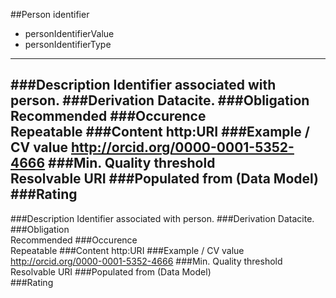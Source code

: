 ##Person identifier

* personIdentifierValue
* personIdentifierType
-------------------------------------
###Description
Identifier associated with person.
###Derivation
Datacite.
###Obligation	
Recommended
###Occurence	
Repeatable
###Content 
http:URI 
###Example / CV value
http://orcid.org/0000-0001-5352-4666
###Min. Quality threshold	
Resolvable URI
###Populated from (Data Model)	
###Rating
---------------------------------------
###Description
Identifier associated with person.
###Derivation
Datacite.
###Obligation	
Recommended
###Occurence	
Repeatable
###Content 
http:URI 
###Example / CV value
http://orcid.org/0000-0001-5352-4666
###Min. Quality threshold	
Resolvable URI
###Populated from (Data Model)	
###Rating


